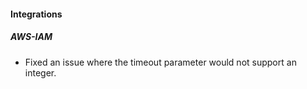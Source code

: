 #### Integrations
##### AWS-IAM
- Fixed an issue where the timeout parameter would not support an integer.
